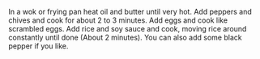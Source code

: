 In a wok or frying pan heat oil and butter until very hot.
Add peppers and chives and cook for about 2 to 3 minutes.
Add eggs and cook like scrambled eggs.
Add rice and soy sauce and cook, moving rice around constantly until done (About 2 minutes).
You can also add some black pepper if you like.